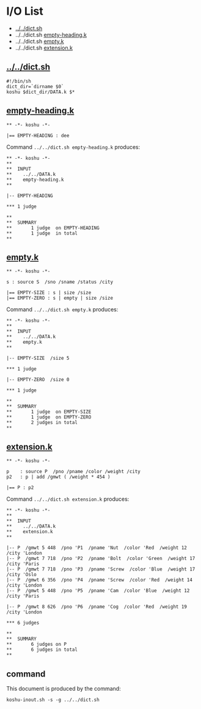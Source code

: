 # I/O List

- [../../dict.sh](#dictsh)
- ../../dict.sh [empty-heading.k](#empty-headingk)
- ../../dict.sh [empty.k](#emptyk)
- ../../dict.sh [extension.k](#extensionk)



## [../../dict.sh](../../dict.sh)

```
#!/bin/sh
dict_dir=`dirname $0`
koshu $dict_dir/DATA.k $*
```



## [empty-heading.k](empty-heading.k)

```
** -*- koshu -*-

|== EMPTY-HEADING : dee

```

Command `../../dict.sh empty-heading.k` produces:

```
** -*- koshu -*-
**
**  INPUT
**    ../../DATA.k
**    empty-heading.k
**

|-- EMPTY-HEADING

*** 1 judge 

**
**  SUMMARY
**       1 judge  on EMPTY-HEADING
**       1 judge  in total
**
```



## [empty.k](empty.k)

```
** -*- koshu -*-

s : source S  /sno /sname /status /city

|== EMPTY-SIZE : s | size /size
|== EMPTY-ZERO : s | empty | size /size

```

Command `../../dict.sh empty.k` produces:

```
** -*- koshu -*-
**
**  INPUT
**    ../../DATA.k
**    empty.k
**

|-- EMPTY-SIZE  /size 5

*** 1 judge 

|-- EMPTY-ZERO  /size 0

*** 1 judge 

**
**  SUMMARY
**       1 judge  on EMPTY-SIZE
**       1 judge  on EMPTY-ZERO
**       2 judges in total
**
```



## [extension.k](extension.k)

```
** -*- koshu -*-

p    : source P  /pno /pname /color /weight /city
p2   : p | add /gmwt ( /weight * 454 )

|== P : p2

```

Command `../../dict.sh extension.k` produces:

```
** -*- koshu -*-
**
**  INPUT
**    ../../DATA.k
**    extension.k
**

|-- P  /gmwt 5 448  /pno 'P1  /pname 'Nut  /color 'Red  /weight 12  /city 'London
|-- P  /gmwt 7 718  /pno 'P2  /pname 'Bolt  /color 'Green  /weight 17  /city 'Paris
|-- P  /gmwt 7 718  /pno 'P3  /pname 'Screw  /color 'Blue  /weight 17  /city 'Oslo
|-- P  /gmwt 6 356  /pno 'P4  /pname 'Screw  /color 'Red  /weight 14  /city 'London
|-- P  /gmwt 5 448  /pno 'P5  /pname 'Cam  /color 'Blue  /weight 12  /city 'Paris

|-- P  /gmwt 8 626  /pno 'P6  /pname 'Cog  /color 'Red  /weight 19  /city 'London

*** 6 judges

**
**  SUMMARY
**       6 judges on P
**       6 judges in total
**
```



## command

This document is produced by the command:

```
koshu-inout.sh -s -g ../../dict.sh
```

